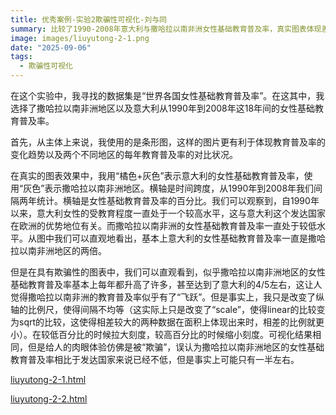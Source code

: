 ```yaml
---
title: 优秀案例-实验2欺骗性可视化-刘与同
summary: 比较了1990-2008年意大利与撒哈拉以南非洲女性基础教育普及率，真实图表体现差距明显，欺骗性图表因纵轴比例调整制造接近假象。 
image: images/liuyutong-2-1.png
date: "2025-09-06"
tags:
  - 欺骗性可视化
---
```


在这个实验中，我寻找的数据集是“世界各国女性基础教育普及率”。在这其中，我选择了撒哈拉以南非洲地区以及意大利从1990年到2008年这18年间的女性基础教育普及率。

首先，从主体上来说，我使用的是条形图，这样的图片更有利于体现教育普及率的变化趋势以及两个不同地区的每年教育普及率的对比状况。

在真实的图表效果中，我用“橘色+灰色”表示意大利的女性基础教育普及率，使用“灰色”表示撒哈拉以南非洲地区。横轴是时间跨度，从1990年到2008年我们间隔两年统计。横轴是女性基础教育普及率的百分比。我们可以观察到，自1990年以来，意大利女性的受教育程度一直处于一个较高水平，这与意大利这个发达国家在欧洲的优势地位有关。而撒哈拉以南非洲的女性基础教育普及率一直处于较低水平。从图中我们可以直观地看出，基本上意大利的女性基础教育普及率一直是撒哈拉以南非洲地区的两倍。

但是在具有欺骗性的图表中，我们可以直观看到，似乎撒哈拉以南非洲地区的女性基础教育普及率基本上每年都升高了许多，甚至达到了意大利的4/5左右，这让人觉得撒哈拉以南非洲的教育普及率似乎有了“飞跃”。但是事实上，我只是改变了纵轴的比例尺，使得间隔不均等（这实际上只是改变了“scale”，使得linear的比较变为sqrt的比较，这使得相差较大的两种数据在面积上体现出来时，相差的比例就更小）。在较低百分比的时候拉大刻度，较高百分比的时候缩小刻度。可视化结果相同，但是给人的肉眼体验仿佛是被“欺骗”，误认为撒哈拉以南非洲地区的女性基础教育普及率相比于发达国家来说已经不低，但是事实上可能只有一半左右。

[liuyutong-2-1.html](/excellent_works/liuyutong-2-1.html)

[liuyutong-2-2.html](/excellent_works/liuyutong-2-2.html)